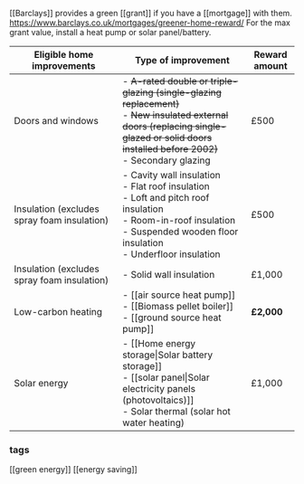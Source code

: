 [[Barclays]] provides a green [[grant]] if you have a [[mortgage]] with them.
https://www.barclays.co.uk/mortgages/greener-home-reward/
For the max grant value, install a heat pump or solar panel/battery.

| Eligible home improvements                  | Type of improvement                                                                                                                                                                             | Reward amount |
| ------------------------------------------- | ----------------------------------------------------------------------------------------------------------------------------------------------------------------------------------------------- | ------------- |
| Doors and windows                           | - ~~A-rated double or triple-glazing (single-glazing replacement)~~<br>- ~~New insulated external doors (replacing single-glazed or solid doors installed before 2002)~~<br>- Secondary glazing | £500          |
| Insulation (excludes spray foam insulation) | - Cavity wall insulation<br>- Flat roof insulation<br>- Loft and pitch roof insulation<br>- Room-in-roof insulation<br>- Suspended wooden floor insulation<br>- Underfloor insulation           | £500          |
| Insulation (excludes spray foam insulation) | - Solid wall insulation                                                                                                                                                                         | £1,000        |
| Low-carbon heating                          | - [[air source heat pump]]<br>- [[Biomass pellet boiler]]<br>- [[ground source heat pump]]                                                                                                      | **£2,000**    |
| Solar energy                                | - [[Home energy storage\|Solar battery storage]]<br>- [[solar panel\|Solar electricity panels (photovoltaics)]]<br>- Solar thermal (solar hot water heating)                                    | £1,000        |
### tags
[[green energy]]
[[energy saving]]
